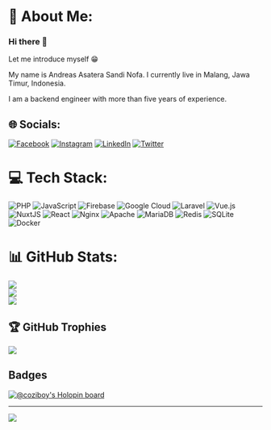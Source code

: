 # 💫 About Me:
### Hi there 👋

Let me introduce myself 😁

My name is Andreas Asatera Sandi Nofa. I currently live in Malang, Jawa Timur, Indonesia.

I am a backend engineer with more than five years of experience.


## 🌐 Socials:
[![Facebook](https://img.shields.io/badge/Facebook-%231877F2.svg?logo=Facebook&logoColor=white)](https://facebook.com/coziboy) [![Instagram](https://img.shields.io/badge/Instagram-%23E4405F.svg?logo=Instagram&logoColor=white)](https://instagram.com/eas.andreas) [![LinkedIn](https://img.shields.io/badge/LinkedIn-%230077B5.svg?logo=linkedin&logoColor=white)](https://linkedin.com/in/andreas.asatera) [![Twitter](https://img.shields.io/badge/Twitter-%231DA1F2.svg?logo=Twitter&logoColor=white)](https://twitter.com/andreas_asatera) 

# 💻 Tech Stack:
![PHP](https://img.shields.io/badge/php-%23777BB4.svg?style=for-the-badge&logo=php&logoColor=white) ![JavaScript](https://img.shields.io/badge/javascript-%23323330.svg?style=for-the-badge&logo=javascript&logoColor=%23F7DF1E) ![Firebase](https://img.shields.io/badge/firebase-%23039BE5.svg?style=for-the-badge&logo=firebase) ![Google Cloud](https://img.shields.io/badge/Google%20Cloud-%234285F4.svg?style=for-the-badge&logo=google-cloud&logoColor=white) ![Laravel](https://img.shields.io/badge/laravel-%23FF2D20.svg?style=for-the-badge&logo=laravel&logoColor=white) ![Vue.js](https://img.shields.io/badge/vuejs-%2335495e.svg?style=for-the-badge&logo=vuedotjs&logoColor=%234FC08D) ![NuxtJS](https://img.shields.io/badge/Nuxt-black?style=for-the-badge&logo=nuxt.js&logoColor=white) ![React](https://img.shields.io/badge/react-%2320232a.svg?style=for-the-badge&logo=react&logoColor=%2361DAFB) ![Nginx](https://img.shields.io/badge/nginx-%23009639.svg?style=for-the-badge&logo=nginx&logoColor=white) ![Apache](https://img.shields.io/badge/apache-%23D42029.svg?style=for-the-badge&logo=apache&logoColor=white) ![MariaDB](https://img.shields.io/badge/MariaDB-003545?style=for-the-badge&logo=mariadb&logoColor=white) ![Redis](https://img.shields.io/badge/redis-%23DD0031.svg?style=for-the-badge&logo=redis&logoColor=white) ![SQLite](https://img.shields.io/badge/sqlite-%2307405e.svg?style=for-the-badge&logo=sqlite&logoColor=white) ![Docker](https://img.shields.io/badge/docker-%230db7ed.svg?style=for-the-badge&logo=docker&logoColor=white)
# 📊 GitHub Stats:
![](https://github-readme-stats.vercel.app/api?username=coziboy&theme=default&hide_border=false&include_all_commits=true&count_private=true)<br/>
![](https://github-readme-streak-stats.herokuapp.com/?user=coziboy&theme=default&hide_border=false)<br/>
![](https://github-readme-stats.vercel.app/api/top-langs/?username=coziboy&theme=default&hide_border=false&include_all_commits=true&count_private=true&layout=compact)

## 🏆 GitHub Trophies
![](https://github-profile-trophy.vercel.app/?username=coziboy&theme=flat&no-frame=false&no-bg=false&margin-w=4)

## Badges
[![@coziboy's Holopin board](https://holopin.me/coziboy)](https://holopin.io/@coziboy)

---
[![](https://visitcount.itsvg.in/api?id=coziboy&icon=0&color=6)](https://visitcount.itsvg.in)
